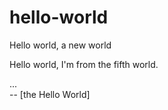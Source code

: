 # hello-world
Hello world, a new world  

Hello world, I'm from the fifth world.  

...  
-- [the Hello World]
